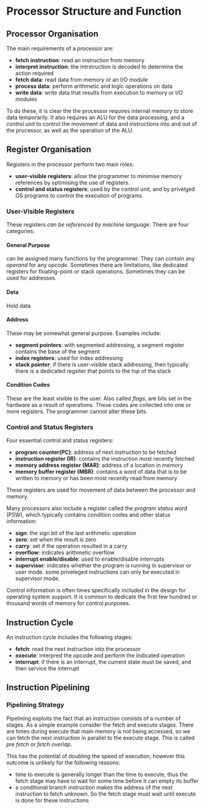 # Processor Structure and Function 
## Processor Organisation
The main requirements of a processor are:
- **fetch instruction**: read an instruction from memory
- **interpret instruction**: the intrstruction is decoded to determine the action required
- **fetch data**: read data from memory or an I/O module
- **process data**: perform arithmetic and logic operations on data
- **write data**: write data that results from execution to memory or I/O modules

To do these, it is clear the the processor requires internal memory to store data temporarily. It also requires an ALU for the data processing, and a *control unit* to control the movement of data and instructions into and out of the processor, as well as the operation of the ALU.

## Register Organisation
Registers in the processor perform two main roles:
- **user-visible registers**: allow the programmer to minimise memory references by optimising the use of registers.
- **control and status registers**: used by the control unit, and by privelged OS programs to control the execution of programs

### User-Visible Registers
These registers *can be referenced by machine language*. There are four categories:

#### General Purpose
can be assigned many functions by the programmer. They can contain any *operand* for any *opcode*. Sometimes there are limitations, like dedicated registers for floating-point or stack operations. Sometimes they can be used for addresses. 

#### Data
Hold data

#### Address
These may be somewhat general purpose. Examples include:
- **segment pointers**: with segmented addressing, a segment register contains the base of the segment
- **index registers**: used for index addressing
- **stack pointer**: if there is user-visible stack addressing, then typically there is a dedicated regsiter that points to the top of the stack

#### Condition Codes
These are the least visible to the user. Also called *flags*, are bits set in the hardware as a result of operations. These codes are collected into one or more registers. The programmer cannot alter these bits. 

### Control and Status Registers
Four essential control and status registers:
- **program counter(PC)**: address of next instruction to be fetched
- **instruction register (IR)**: contains the instruction most recently fetched
- **memory address register (MAR)**: address of a location in memory 
- **memory buffer register (MBR)**: contains a word of data that is to be written to memory or has been most recently read from memory 

These registers are used for movement of data between the processor and memory. 

Many processors also include a register called the *program status word* (PSW), which typically contains condition codes and other status information:
- **sign**: the sign bit of the last arithmetic operation
- **zero**: set when the result is zero
- **carry**: set if the operation resulted in a carry
- **overflow**: indicates arithmetic overflow
- **interrupt enable/disable**: used to enable/disable interrupts
- **supervisor**: indicates whether the program is running in supervisor or user mode. some priveleged instructions can only be executed in supervisor mode.

Control information is often times specifically included in the design for operating system support. It is common to dedicate the first few hundred or thousand words of memory for control purposes.


## Instruction Cycle
An instruction cycle includes the following stages:
- **fetch**: read the next instruction into the processor
- **execute**: interpred the opcode and perform the indicated operation
- **interrupt**: if there is an interrupt, the current state must be saved, and then service the interrupt

## Instruction Pipelining
### Pipelining Strategy
Pipelining exploits the fact that an instruction consists of a number of stages. As a simple example consider the fetch and execute stages. There are times during execute that main memory is not being accessed, so we can fetch the next instruction in parallel to the execute stage. This is called *pre fetch* or *fetch overlap*.

This has the potential of doubling the speed of execution, however this outcome is unlikely for the following reasons:
- time to execute is generally longer than the time to execute, thus the fetch stage may have to wait for some time before it can empty its buffer
- a conditional branch instruction makes the address of the next instruction to fetch unknown. So the fetch stage must wait until execute is done for these instructions
